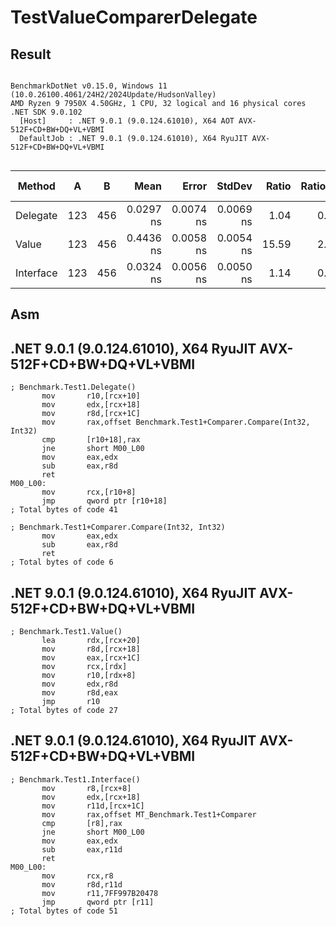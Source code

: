 # TestValueComparerDelegate

## Result

```

BenchmarkDotNet v0.15.0, Windows 11 (10.0.26100.4061/24H2/2024Update/HudsonValley)
AMD Ryzen 9 7950X 4.50GHz, 1 CPU, 32 logical and 16 physical cores
.NET SDK 9.0.102
  [Host]     : .NET 9.0.1 (9.0.124.61010), X64 AOT AVX-512F+CD+BW+DQ+VL+VBMI
  DefaultJob : .NET 9.0.1 (9.0.124.61010), X64 RyuJIT AVX-512F+CD+BW+DQ+VL+VBMI


```
| Method    | A   | B   | Mean      | Error     | StdDev    | Ratio | RatioSD | Code Size | Allocated | Alloc Ratio |
|---------- |---- |---- |----------:|----------:|----------:|------:|--------:|----------:|----------:|------------:|
| Delegate  | 123 | 456 | 0.0297 ns | 0.0074 ns | 0.0069 ns |  1.04 |    0.31 |      47 B |         - |          NA |
| Value     | 123 | 456 | 0.4436 ns | 0.0058 ns | 0.0054 ns | 15.59 |    2.97 |      27 B |         - |          NA |
| Interface | 123 | 456 | 0.0324 ns | 0.0056 ns | 0.0050 ns |  1.14 |    0.28 |      51 B |         - |          NA |


## Asm

## .NET 9.0.1 (9.0.124.61010), X64 RyuJIT AVX-512F+CD+BW+DQ+VL+VBMI
```assembly
; Benchmark.Test1.Delegate()
       mov       r10,[rcx+10]
       mov       edx,[rcx+18]
       mov       r8d,[rcx+1C]
       mov       rax,offset Benchmark.Test1+Comparer.Compare(Int32, Int32)
       cmp       [r10+18],rax
       jne       short M00_L00
       mov       eax,edx
       sub       eax,r8d
       ret
M00_L00:
       mov       rcx,[r10+8]
       jmp       qword ptr [r10+18]
; Total bytes of code 41
```
```assembly
; Benchmark.Test1+Comparer.Compare(Int32, Int32)
       mov       eax,edx
       sub       eax,r8d
       ret
; Total bytes of code 6
```

## .NET 9.0.1 (9.0.124.61010), X64 RyuJIT AVX-512F+CD+BW+DQ+VL+VBMI
```assembly
; Benchmark.Test1.Value()
       lea       rdx,[rcx+20]
       mov       r8d,[rcx+18]
       mov       eax,[rcx+1C]
       mov       rcx,[rdx]
       mov       r10,[rdx+8]
       mov       edx,r8d
       mov       r8d,eax
       jmp       r10
; Total bytes of code 27
```

## .NET 9.0.1 (9.0.124.61010), X64 RyuJIT AVX-512F+CD+BW+DQ+VL+VBMI
```assembly
; Benchmark.Test1.Interface()
       mov       r8,[rcx+8]
       mov       edx,[rcx+18]
       mov       r11d,[rcx+1C]
       mov       rax,offset MT_Benchmark.Test1+Comparer
       cmp       [r8],rax
       jne       short M00_L00
       mov       eax,edx
       sub       eax,r11d
       ret
M00_L00:
       mov       rcx,r8
       mov       r8d,r11d
       mov       r11,7FF997B20478
       jmp       qword ptr [r11]
; Total bytes of code 51
```

